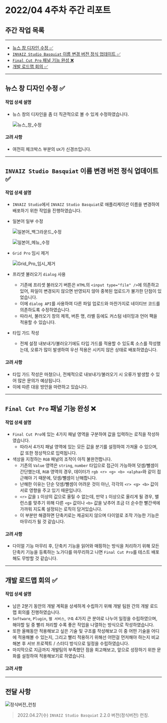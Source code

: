 # 2022/04 4주차 주간 리포트

## 주간 작업 목록

---

- [뉴스 창 디자인 수정 ✅](#뉴스-창-디자인-수정-)
- [`INVAIZ Studio Basquiat` 이름 변경 버전 정식 업데이트 ✅](#invaiz-studio-basquiat-이름-변경-버전-정식-업데이트-)
- [`Final Cut Pro` 패널 기능 완성 ❌](#final-cut-pro-패널-기능-완성-)
- [개발 로드맵 회의 ✅](#개발-로드맵-회의-)

---

## 뉴스 창 디자인 수정 ✅

#### 작업 상세 설명

- 뉴스 창의 디자인을 좀 더 직관적으로 볼 수 있게 수정하였습니다.

  ![뉴스_창_수정](./assets/뉴스_창_수정.gif)

#### 고려 사항

- 여전히 체크박스 부분의 `UX`가 신경쓰입니다.

---

## `INVAIZ Studio Basquiat` 이름 변경 버전 정식 업데이트 ✅

#### 작업 상세 설명

- `INVAIZ Studio`에서 `INVAIZ Studio Basquiat`로 애플리케이션 이름을 변경하여 배포하기 위한 작업을 진행하였습니다.
- 일본어 일부 수정

  ![일본어_백그라운드_수정](./assets/일본어_백그라운드_수정.png)

  ![일본어_메뉴_수정](./assets/일본어_메뉴_수정.png)

- `Grid Pro` 임시 제거

  ![Grid_Pro_임시_제거](./assets/Grid_Pro_임시_제거.png)

- 프리셋 불러오기 `dialog` 사용

  - 기존에 프리셋 불러오기 버튼은 `HTML`의 `<input type="file" />`에 의존하고 있어, 파일이 변경되지 않으면 반영되지 않아 중복된 업로드가 불가한 단점이 있었습니다.
  - 이에 `dialog API`를 사용하여 다른 파일 업로드와 마찬가지로 네이티브 코드를 의존하도록 수정하였습니다.
  - 따라서, 불러오기 창의 제목, 버튼 명, 라벨 등에도 커스텀 네이밍과 언어 팩을 적용할 수 있습니다.

- 타입 가드 작성

  - 전체 설정 내보내기/불러오기에도 타입 가드를 적용할 수 있도록 소스를 작성했는데, 오류가 많이 발생하여 우선 적용은 시키지 않은 상태로 배포하였습니다.

#### 고려 사항

- 타입 가드 작성은 마쳤으나, 전체적으로 내보내기/불러오기 시 오류가 발생할 수 있어 많은 문의가 예상됩니다.
- 이에 따른 대응 방안을 마련하고 있습니다.

---

## `Final Cut Pro` 패널 기능 완성 ❌

#### 작업 상세 설명

- `Final Cut Pro`에 있는 4가지 패널 영역을 구분하여 값을 입력하는 로직을 작성하였습니다.
  - 따라서 4가지 패널 영역에 있는 모든 값을 분기를 설정하여 가져올 수 있으며, 값 또한 정상적으로 입력됩니다.
- 색상을 지정하는 `RGB` 패널의 조작이 아직 불완전합니다.
  - 기존의 `Value` 영역은 `string`, `number` 타입으로 접근이 가능하여 덧셈/뺄셈이 간단했는데, `RGB` 영역의 경우, 데이터가 `rgb <r> <g> <b> <alpha>`와 같이 접근해야 기 때문에, 덧셈/뺄셈이 난해합니다.
  - 난해한 이유는 단순 덧셈/뺄셈이 어려운 것이 아닌, 각각의 `<r> <g> <b>` 값이 서로 영향을 주고 있기 때문입니다.
  - `<r>` 값을 `1` 이상의 값으로 올릴 수 없는데, 만약 `1` 이상으로 올리게 될 경우, 밸런스를 맞추기 위해 다른 `<g>` 값이나 `<b>` 값을 낮추어 조금 더 순수한 빨간색에 가까워 지도록 설정되는 로직이 담겨있습니다.
  - 이 부분만 해결하면 단축키로는 제공되지 않으며 다이얼로 조작 가능한 기능은 마무리가 될 것 같습니다.

#### 고려 사항

- 다이얼 기능 마무리 후, 단축키 기능을 읽어와 매핑하는 방식을 처리하기 위해 모든 단축키 기능을 등록하는 노가다를 마무리하고 나면 `Final Cut Pro`를 테스트 배포해도 무방할 것 같습니다.

---

## 개발 로드맵 회의 ✅

#### 작업 상세 설명

- 남은 2분기 동안의 개발 계획을 상세하게 수립하기 위해 개발 팀원 간의 개발 로드맵 회의를 진행하였습니다.
- `Software`, `Plugin`, `웹 서비스`, `구축` 4가지 큰 분야로 나누어 일정을 수립하였으며, 해야할 일 중 빨리 처리할 수록 좋은 작업을 나열하는 방식으로 작성하였습니다.
- 또한 올해동안 적용해보고 싶은 기술 및 구조를 작성해보고 이 중 어떤 기술을 어디에 적용해볼 수 있는지, 그리고 빨리 적용하기 위해선 어떤걸 먼저해야 하는지 비교해본 후 서브 프로젝트 / 스터디 방식으로 일정을 수립하였습니다.
- 마지막으로 지금까지 개발팀의 부족했던 점을 회고해보고, 앞으로 성장하기 위한 문화를 설정하여 적용해보기로 하였습니다.

#### 고려 사항

---

## 전달 사항

![정식버전_런칭](./assets/정식버전_런칭.png)

> 2022.04.27(수) `INVAIZ Studio Basquiat` 2.2.0 버전(정식버전) 런칭.
